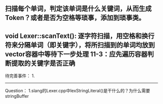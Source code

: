 扫描每个单词，判定该单词是什么关键词，从而生成Token？或者是否为空格等琐事，添加到琐事类。
---------------------------------------------------------------------------------
void Lexer::scanText():
逐字符扫描，用空格和换行符来分隔单词（即关键字），将所扫描到的单词均放到vector<string>容器中等待下一步处理
11-3：应先遍历容器判断提取的关键字是否正确
---------------------------------------------------------------------------------
待完善事件：
1.

---------------------------------------------------------------------------------
Question：
1.slang的Lexer.cpp中lexStringLiteral()是干什么的？为什么需要stringBuffer